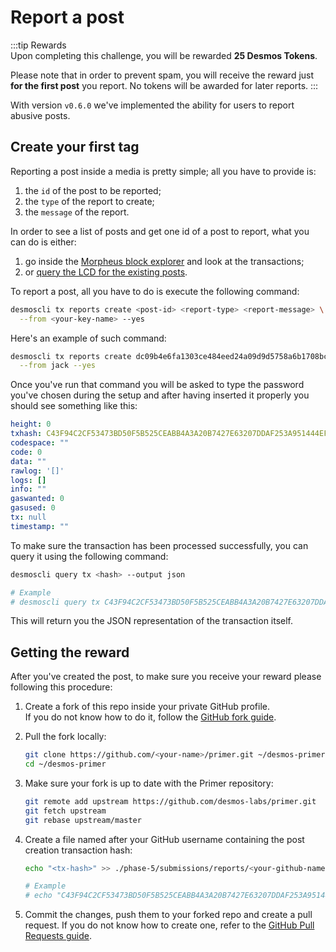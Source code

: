 # Report a post
:::tip Rewards  
Upon completing this challenge, you will be rewarded **25 Desmos Tokens**. 
  
Please note that in order to prevent spam, you will receive the reward just **for the first post** you report. No tokens will be awarded for later reports.
:::

With version `v0.6.0` we've implemented the ability for users to report abusive posts. 

## Create your first tag
Reporting a post inside a media is pretty simple; all you have to provide is:

1. the `id` of the post to be reported; 
2. the `type` of the report to create;
3. the `message` of the report.

In order to see a list of posts and get one id of a post to report, what you can do is either: 

1. go inside the [Morpheus block explorer](https://morpheus.desmos.network/transactions) and look at the transactions; 
2. or [query the LCD for the existing posts](http://lcd.morpheus.desmos.network:1317/posts).

To report a post, all you have to do is execute the following command:

```bash
desmoscli tx reports create <post-id> <report-type> <report-message> \
  --from <your-key-name> --yes
```

Here's an example of such command: 

```bash
desmoscli tx reports create dc09b4e6fa1303ce484eed24a09d9d5758a6b1708bc9b3ffeb37f5e747d0e348 scam "this post is a scam" \
  --from jack --yes
```

Once you've run that command you will be asked to type the password you've chosen during the setup and after having inserted it properly you should see something like this: 

```yml
height: 0
txhash: C43F94C2CF53473BD50F5B525CEABB4A3A20B7427E63207DDAF253A951444EFB
codespace: ""
code: 0
data: ""
rawlog: '[]'
logs: []
info: ""
gaswanted: 0
gasused: 0
tx: null
timestamp: ""
```

To make sure the transaction has been processed successfully, you can query it using the following command: 

```bash
desmoscli query tx <hash> --output json

# Example
# desmoscli query tx C43F94C2CF53473BD50F5B525CEABB4A3A20B7427E63207DDAF253A951444EFB --output json
``` 

This will return you the JSON representation of the transaction itself.

## Getting the reward 
After you've created the post, to make sure you receive your reward please following this procedure: 

1. Create a fork of this repo inside your private GitHub profile.  
   If you do not know how to do it, follow the [GitHub fork guide](https://help.github.com/en/github/getting-started-with-github/fork-a-repo).

2. Pull the fork locally:  
   ```bash
   git clone https://github.com/<your-name>/primer.git ~/desmos-primer
   cd ~/desmos-primer
   ```
   
3. Make sure your fork is up to date with the Primer repository:  
   ```bash
   git remote add upstream https://github.com/desmos-labs/primer.git
   git fetch upstream
   git rebase upstream/master
   ```

4. Create a file named after your GitHub username containing the post creation transaction hash:  
   ```bash
   echo "<tx-hash>" >> ./phase-5/submissions/reports/<your-github-name>
   
   # Example
   # echo "C43F94C2CF53473BD50F5B525CEABB4A3A20B7427E63207DDAF253A951444EFB" >> ./phase-5/submissions/reports/RiccardoM
   ```

5. Commit the changes, push them to your forked repo and create a pull request. If you do not know how to create one, refer to the [GitHub Pull Requests guide](https://help.github.com/en/github/collaborating-with-issues-and-pull-requests/creating-a-pull-request).
